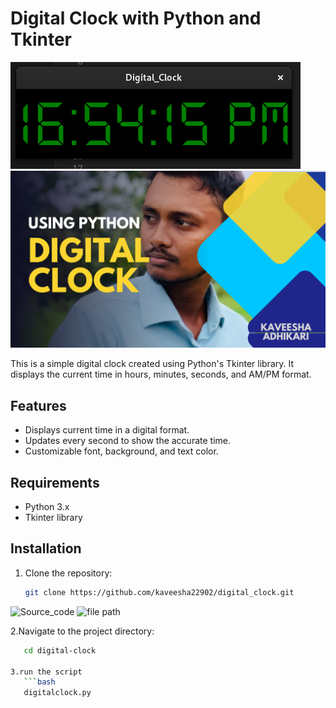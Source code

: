 # Digital Clock with Python and Tkinter

![Digital Clock](clock_screenshot.png)
![thumbnail](thumbnail.png)


This is a simple digital clock created using Python's Tkinter library. It displays the current time in hours, minutes, seconds, and AM/PM format.

## Features

- Displays current time in a digital format.
- Updates every second to show the accurate time.
- Customizable font, background, and text color.

## Requirements

- Python 3.x
- Tkinter library

## Installation

1. Clone the repository:

   ```bash
   git clone https://github.com/kaveesha22902/digital_clock.git


  ![Source_code](code_screenshot.png) 
  ![file path](directory_screenshot.png) 


2.Navigate to the project directory:

```bash
   cd digital-clock

3.run the script
   ```bash
   digitalclock.py

  
